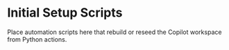 # Initial Setup Scripts
Place automation scripts here that rebuild or reseed the Copilot workspace from Python actions.
